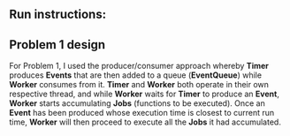 ## Run instructions:

## Problem 1 design
For Problem 1, I used the producer/consumer approach whereby
**Timer** produces **Events** that are then added to a queue (**EventQueue**) 
while **Worker** consumes from it. **Timer** and **Worker** both operate
in their own respective thread, and while **Worker** waits for
**Timer** to produce an **Event**, **Worker** starts accumulating **Jobs** (functions to
be executed). Once an **Event** has been produced whose execution
time is closest to current run time, **Worker** will then proceed
to execute all the **Jobs** it had accumulated.
